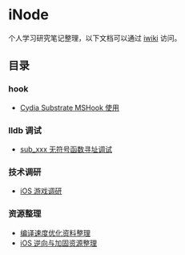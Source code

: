 # iNode

个人学习研究笔记整理，以下文档可以通过 [iwiki](https://github.com/jiaxw32/iNote/wiki) 访问。

## 目录

### hook

* [Cydia Substrate MSHook 使用](https://github.com/jiaxw32/iNote/wiki/Cydia-Substrate-MSHook-%E6%A1%86%E6%9E%B6%E4%BD%BF%E7%94%A8)

### lldb 调试

* [sub_xxx 无符号函数寻址调试](https://github.com/jiaxw32/iNote/wiki/sub_xxx%E5%87%BD%E6%95%B0%E5%AF%BB%E5%9D%80%E8%B0%83%E8%AF%95)

### 技术调研

* [iOS 游戏调研]([/iOS/iOS%20游戏功能调研.md](https://github.com/jiaxw32/iNote/wiki/iOS%E6%B8%B8%E6%88%8F%E5%8A%9F%E8%83%BD%E8%B0%83%E7%A0%94))

### 资源整理

* [编译速度优化资料整理](https://github.com/jiaxw32/iNote/wiki/%E7%BC%96%E8%AF%91%E9%80%9F%E5%BA%A6%E4%BC%98%E5%8C%96%E8%B5%84%E6%96%99%E6%95%B4%E7%90%86)
* [iOS 逆向与加固资源整理](https://github.com/jiaxw32/iNote/wiki/iOS-Reverse-Resources)